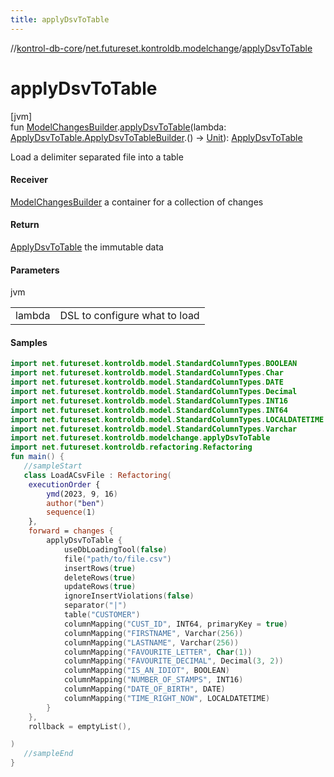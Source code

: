 ```yaml
---
title: applyDsvToTable
---
```

//[kontrol-db-core](../../index.html)/[net.futureset.kontroldb.modelchange](index.html)/[applyDsvToTable](apply-dsv-to-table.html)



# applyDsvToTable



[jvm]\
fun [ModelChangesBuilder](../net.futureset.kontroldb.dsl/-model-changes-builder/index.html).[applyDsvToTable](apply-dsv-to-table.html)(lambda: [ApplyDsvToTable.ApplyDsvToTableBuilder](-apply-dsv-to-table/-apply-dsv-to-table-builder/index.html).() -&gt; [Unit](https://kotlinlang.org/api/latest/jvm/stdlib/kotlin/-unit/index.html)): [ApplyDsvToTable](-apply-dsv-to-table/index.html)



Load a delimiter separated file into a table



#### Receiver



[ModelChangesBuilder](../net.futureset.kontroldb.dsl/-model-changes-builder/index.html) a container for a collection of changes



#### Return



[ApplyDsvToTable](-apply-dsv-to-table/index.html) the immutable data



#### Parameters


jvm

| | |
|---|---|
| lambda | DSL to configure what to load |



#### Samples

```kotlin
import net.futureset.kontroldb.model.StandardColumnTypes.BOOLEAN
import net.futureset.kontroldb.model.StandardColumnTypes.Char
import net.futureset.kontroldb.model.StandardColumnTypes.DATE
import net.futureset.kontroldb.model.StandardColumnTypes.Decimal
import net.futureset.kontroldb.model.StandardColumnTypes.INT16
import net.futureset.kontroldb.model.StandardColumnTypes.INT64
import net.futureset.kontroldb.model.StandardColumnTypes.LOCALDATETIME
import net.futureset.kontroldb.model.StandardColumnTypes.Varchar
import net.futureset.kontroldb.modelchange.applyDsvToTable
import net.futureset.kontroldb.refactoring.Refactoring
fun main() { 
   //sampleStart 
   class LoadACsvFile : Refactoring(
    executionOrder {
        ymd(2023, 9, 16)
        author("ben")
        sequence(1)
    },
    forward = changes {
        applyDsvToTable {
            useDbLoadingTool(false)
            file("path/to/file.csv")
            insertRows(true)
            deleteRows(true)
            updateRows(true)
            ignoreInsertViolations(false)
            separator("|")
            table("CUSTOMER")
            columnMapping("CUST_ID", INT64, primaryKey = true)
            columnMapping("FIRSTNAME", Varchar(256))
            columnMapping("LASTNAME", Varchar(256))
            columnMapping("FAVOURITE_LETTER", Char(1))
            columnMapping("FAVOURITE_DECIMAL", Decimal(3, 2))
            columnMapping("IS_AN_IDIOT", BOOLEAN)
            columnMapping("NUMBER_OF_STAMPS", INT16)
            columnMapping("DATE_OF_BIRTH", DATE)
            columnMapping("TIME_RIGHT_NOW", LOCALDATETIME)
        }
    },
    rollback = emptyList(),

) 
   //sampleEnd
}
```



